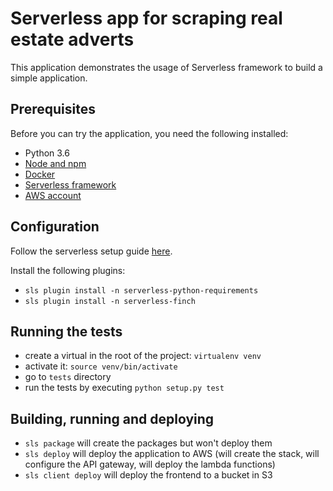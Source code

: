 # Serverless app for scraping real estate adverts

This application demonstrates the usage of Serverless framework to build a simple application.

## Prerequisites

Before you can try the application, you need the following installed:
- Python 3.6
- [Node and npm](https://nodejs.org/en/)
- [Docker](https://www.docker.com/community-edition)
- [Serverless framework](https://serverless.com/framework/)
- [AWS account](https://aws.amazon.com/free/)

## Configuration

Follow the serverless setup guide [here](https://serverless.com/framework/docs/providers/aws/guide/quick-start#pre-requisites).

Install the following plugins:
- `sls plugin install -n serverless-python-requirements`
- `sls plugin install -n serverless-finch`

## Running the tests

- create a virtual in the root of the project: `virtualenv venv`
- activate it: `source venv/bin/activate`
- go to `tests` directory
- run the tests by executing `python setup.py test`

## Building, running and deploying

- `sls package` will create the packages but won't deploy them
- `sls deploy` will deploy the application to AWS (will create the stack, will configure the API gateway, will deploy the lambda functions)
- `sls client deploy` will deploy the frontend to a bucket in S3
